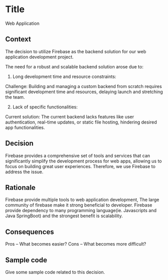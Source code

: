 # Title
Web Application

## Context
The decision to utilize Firebase as the backend solution for our web application development project.

The need for a robust and scalable backend solution arose due to:

1. Long development time and resource constraints:

Challenge: Building and managing a custom backend from scratch requires significant development time and resources, delaying launch and stretching the team.

2. Lack of specific functionalities:

Current solution: The current backend lacks features like user authentication, real-time updates, or static file hosting, hindering desired app functionalities.
## Decision
Firebase provides a comprehensive set of tools and services that can significantly simplify the development process for web apps, allowing us to focus on building great user experiences. Therefore, we use Firebase to address the issue.


## Rationale
Firebase provide multiple tools to web application development, The large community of firebase make it strong beneficial to developer. Firebase provide dependency to many programming language(ie. Javascripts and Java SpringBoot) and the strongest benefit is scalability.

## Consequences
Pros – What becomes easier?
Cons – What becomes more difficult?

## Sample code
Give some sample code related to this decision.
